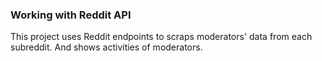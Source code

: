 ### Working with Reddit API

This project uses Reddit endpoints to scraps moderators' data from each subreddit. And shows activities of moderators. 
